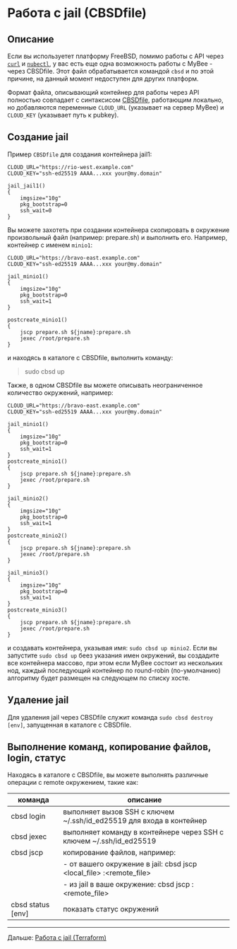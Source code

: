 # Работа с jail (CBSDfile)

## Описание

Если вы используетет платформу FreeBSD, помимо работы с API через [`curl`](jail_curl.md) и [`nubectl`](jail_nubectl.md), у вас есть еще одна возможность работы с MyBee - через CBSDfile. Этот файл обрабатывается командой `cbsd` и по этой причине,
на данный момент недоступен для других платформ.

Формат файла, описывающий контейнер для работы через API полностью совпадает с синтаксисом <a target="_blank" href="https://www.bsdstore.ru/en/cbsdfile.html">CBSDfile</a>, работающим локально, но добавляются переменные
`CLOUD_URL` (указывает на сервер MyBee) и `CLOUD_KEY` (указывает путь к pubkey).

## Создание jail

Пример `CBSDfile` для создания контейнера jail1:

```
CLOUD_URL="https://rio-west.example.com"
CLOUD_KEY="ssh-ed25519 AAAA...xxx your@my.domain"

jail_jail1()
{
	imgsize="10g"
	pkg_bootstrap=0
	ssh_wait=0
}
```

Вы можете захотеть при создании контейнера скопировать в окружение произвольный файл (например: prepare.sh) и выполнить его. Например, контейнер с именем `minio1`:
```
CLOUD_URL="https://bravo-east.example.com"
CLOUD_KEY="ssh-ed25519 AAAA...xxx your@my.domain"

jail_minio1()
{
	imgsize="10g"
	pkg_bootstrap=0
	ssh_wait=1
}

postcreate_minio1()
{
	jscp prepare.sh ${jname}:prepare.sh
	jexec /root/prepare.sh
}
```

и находясь в каталоге с CBSDfile, выполнить команду:
> sudo cbsd up

Также, в одном CBSDfile вы можете описывать неограниченное количество окружений, например:
```
CLOUD_URL="https://bravo-east.example.com"
CLOUD_KEY="ssh-ed25519 AAAA...xxx your@my.domain"

jail_minio1()
{
	imgsize="10g"
	pkg_bootstrap=0
	ssh_wait=1
}
postcreate_minio1()
{
	jscp prepare.sh ${jname}:prepare.sh
	jexec /root/prepare.sh
}

jail_minio2()
{
	imgsize="10g"
	pkg_bootstrap=0
	ssh_wait=1
}
postcreate_minio2()
{
	jscp prepare.sh ${jname}:prepare.sh
	jexec /root/prepare.sh
}

jail_minio3()
{
	imgsize="10g"
	pkg_bootstrap=0
	ssh_wait=1
}
postcreate_minio3()
{
	jscp prepare.sh ${jname}:prepare.sh
	jexec /root/prepare.sh
}
```

и создавать контейнера, указывая имя: `sudo cbsd up minio2`. Если вы запустите `sudo cbsd up` беез указания имен окружений, вы создадите все контейнера массово, при этом если MyBee состоит из нескольких нод, каждый последующий контейнер по round-robin (по-умолчанию) алгоритму будет размещен на следующем по списку хосте.

## Удаление jail

Для удаления jail через CBSDfile служит команда `sudo cbsd destroy [env]`, запущенная в каталоге с CBSDfile.

## Выполнение команд, копирование файлов, login, статус

Находясь в каталоге с CBSDfile, вы можете выполнять различные операции с remote окружением, такие как:

|      команда      |  описание                                                                 |
| ----------------- | ------------------------------------------------------------------------- |
| cbsd login        | выполняет вызов SSH с ключем ~/.ssh/id_ed25519 для входа в контейнер      |
| cbsd jexec <cmd>  | выполняет команду <cmd> в контейнере через SSH с ключем ~/.ssh/id_ed25519 |
| cbsd jscp         | копирование файлов, например:                                             |
|                   |  - от вашего окружение в jail: cbsd jscp <local_file> <env>:<remote_file> |
|                   |  - из jail в ваше окружение: cbsd jscp <env>:<remote_file> <local-file>   |
| cbsd status [env] | показать статус окружений                                                 |

---

Дальше: [Работа с jail (Terraform)](jail_terraform.md)

